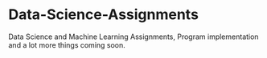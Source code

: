 # Data-Science-Assignments

Data Science and Machine Learning Assignments, Program implementation and a lot more things coming soon.
